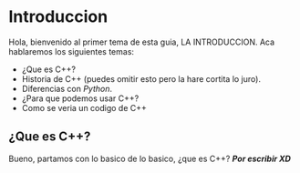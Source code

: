 # Introduccion

Hola, bienvenido al primer tema de esta guia, LA INTRODUCCION.
Aca hablaremos los siguientes temas:

+ ¿Que es C++?
+ Historia de C++ (puedes omitir esto pero la hare cortita lo juro).
+ Diferencias con *Python*.
+ ¿Para que podemos usar C++?
+ Como se veria un codigo de C++

## ¿Que es C++?

Bueno, partamos con lo basico de lo basico, ¿que es C++?
***Por escribir XD***

